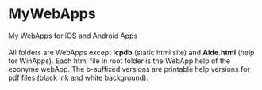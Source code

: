 # MyWebApps
My WebApps for iOS and Android Apps\
\
All folders are WebApps except <b>lcpdb</b> (static html site) and <b>Aide.html</b> (help for WinApps). 
Each html file in root folder is the WebApp help of the eponyme webApp.
The b-suffixed versions are printable help versions for pdf files (black ink and white background).

